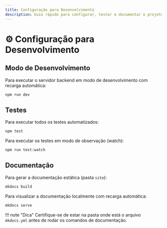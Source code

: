 ```yaml
---
title: Configuração para Desenvolvimento
description: Guia rápido para configurar, testar e documentar o projeto em ambiente local.
---
```


# ⚙️ Configuração para Desenvolvimento

## Modo de Desenvolvimento

Para executar o servidor backend em modo de desenvolvimento com recarga automática:

```bash
npm run dev
```

## Testes

Para executar todos os testes automatizados:

```bash
npm test
```

Para executar os testes em modo de observação (watch):

```bash
npm run test:watch
```

## Documentação

Para gerar a documentação estática (pasta `site`):

```bash
mkdocs build
```

Para visualizar a documentação localmente com recarga automática:

```bash
mkdocs serve
```

!!! note "Dica"
    Certifique-se de estar na pasta onde está o arquivo `mkdocs.yml` antes de rodar os comandos de documentação.